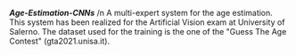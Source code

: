 ***Age-Estimation-CNNs*** /n
A multi-expert system for the age estimation. This system has been realized for the Artificial Vision exam at University of Salerno. The dataset used for the training is the one of the "Guess The Age Contest" (gta2021.unisa.it).
